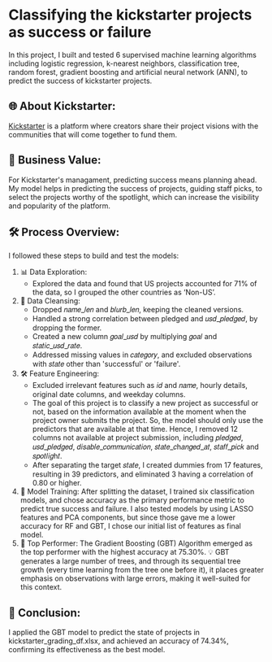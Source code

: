# Classifying the kickstarter projects as success or failure
In this project, I built and tested 6 supervised machine learning algorithms including logistic regression, k-nearest neighbors, classification tree, random forest, gradient boosting and artificial neural network (ANN), to predict the success of kickstarter projects.

## 🌐 About Kickstarter:
[Kickstarter](https://www.kickstarter.com/) is a platform where creators share their project visions with the communities that will come together to fund them. 

## 💼 Business Value:
For Kickstarter's managament, predicting success means planning ahead. My model helps in predicting the success of projects, guiding staff picks, to select the projects worthy of the spotlight, which can increase the visibility and popularity of the platform.

## 🛠️ Process Overview:
I followed these steps to build and test the models:
1. 📊 Data Exploration:
   - Explored the data and found that US projects accounted for 71% of the data, so I grouped the other countries as ‘Non-US’.
2. 🧹 Data Cleansing:
   - Dropped 𝑛𝑎𝑚𝑒_𝑙𝑒𝑛 and 𝑏𝑙𝑢𝑟𝑏_𝑙𝑒𝑛, keeping the cleaned versions.
   - Handled a strong correlation between pledged and 𝑢𝑠𝑑_𝑝𝑙𝑒𝑑𝑔𝑒𝑑, by dropping the former.
   - Created a new column 𝑔𝑜𝑎𝑙_𝑢𝑠𝑑 by multiplying 𝑔𝑜𝑎𝑙 and 𝑠𝑡𝑎𝑡𝑖𝑐_𝑢𝑠𝑑_𝑟𝑎𝑡𝑒.
   - Addressed missing values in 𝑐𝑎𝑡𝑒𝑔𝑜𝑟𝑦, and excluded observations with 𝑠𝑡𝑎𝑡𝑒 other than 'successful' or 'failure'.
3. 🛠️ Feature Engineering:
   - Excluded irrelevant features such as 𝑖𝑑 and 𝑛𝑎𝑚𝑒, hourly details, original date columns, and weekday columns.
   - The goal of this project is to classify a new project as successful or not, based on the information available at the moment when the project owner submits the project. So, the model should only use the predictors that are available at that time. Hence, I removed 12 columns not available at project submission, including 𝑝𝑙𝑒𝑑𝑔𝑒𝑑, 𝑢𝑠𝑑_𝑝𝑙𝑒𝑑𝑔𝑒𝑑, 𝑑𝑖𝑠𝑎𝑏𝑙𝑒_𝑐𝑜𝑚𝑚𝑢𝑛𝑖𝑐𝑎𝑡𝑖𝑜𝑛, 𝑠𝑡𝑎𝑡𝑒_𝑐h𝑎𝑛𝑔𝑒𝑑_𝑎𝑡, 𝑠𝑡𝑎𝑓𝑓_𝑝𝑖𝑐𝑘 and 𝑠𝑝𝑜𝑡𝑙𝑖𝑔h𝑡.
   - After separating the target 𝑠𝑡𝑎𝑡𝑒, I created dummies from 17 features, resulting in 39 predictors, and eliminated 3 having a correlation of 0.80 or higher. 
4. 🤖 Model Training: After splitting the dataset, I trained six classification models, and chose accuracy as the primary performance metric to predict true success and failure. I also tested models by using LASSO features and PCA components, but since those gave me a lower accuracy for RF and GBT, I chose our initial list of features as final model.
5. 🚀 Top Performer: The Gradient Boosting (GBT) Algorithm emerged as the top performer with the highest accuracy at 75.30%. 
   💡 GBT generates a large number of trees, and through its sequential tree growth (every time learning from the tree one before it), it places greater emphasis on observations with large errors, making it well-suited for this context.

## 🎉 Conclusion:
I applied the GBT model to predict the state of projects in kickstarter_grading_df.xlsx, and achieved an accuracy of 74.34%, confirming its effectiveness as the best model.
